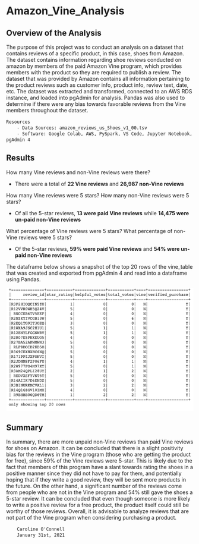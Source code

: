 # Amazon_Vine_Analysis

## Overview of the Analysis

The purpose of this project was to conduct an analysis on a dataset that contains reviews of a specific product, in this case, shoes from Amazon. The dataset contains information regarding shoe reviews conducted on amazon by members of the paid Amazon Vine program, which provides members with the product so they are required to publish a review. The dataset that was provided by Amazon contains all information pertaining to the product reviews such as customer info, product info, review text, date, etc. The dataset was extracted and transformed, connected to an AWS RDS instance, and loaded into pgAdmin for analysis. Pandas was also used to determine if there were any bias towards favorable reviews from the Vine members throughout the dataset. 

    Resources
        - Data Sources: amazon_reviews_us_Shoes_v1_00.tsv
        - Software: Google Colab, AWS, PySpark, VS Code, Jupyter Notebook, pgAdmin 4

## Results

How many Vine reviews and non-Vine reviews were there?
- There were a total of **22 Vine reviews** and **26,987 non-Vine reviews**

How many Vine reviews were 5 stars? How many non-Vine reviews were 5 stars?
- Of all the 5-star reviews, **13 were paid Vine reviews** while **14,475 were un-paid non-Vine reviews**

What percentage of Vine reviews were 5 stars? What percentage of non-Vine reviews were 5 stars?
-  Of the 5-star reviews, **59% were paid Vine reviews** and **54% were un-paid non-Vine reviews** 

The dataframe below shows a snapshot of the top 20 rows of the vine_table that was created and exported from pgAdmin 4 and read into a dataframe using Pandas. 

![alt text](https://github.com/coconnell022/Amazon_Vine_Analysis/blob/main/Images/Vine_df.png?raw=true)

## Summary

In summary, there are more unpaid non-Vine reviews than paid Vine reviews for shoes on Amazon. It can be concluded that there is a slight positivity bias for the reviews in the Vine program (those who are getting the product for free), since 59% of the Vine reviews were 5-star. This is likely due to the fact that members of this program have a slant towards rating the shoes in a positive manner since they did not have to pay for them, and potentially hoping that if they write a good review, they will be sent more products in the future. On the other hand, a significant number of the reviews come from people who are not in the Vine program and 54% still gave the shoes a 5-star review. It can be concluded that even though someone is more likely to write a positive review for a free product, the product itself could still be worthy of those reviews. Overall, it is advisable to analyze reviews that are not part of the Vine program when considering purchasing a product. 


        Caroline O'Connell
        January 31st, 2021

